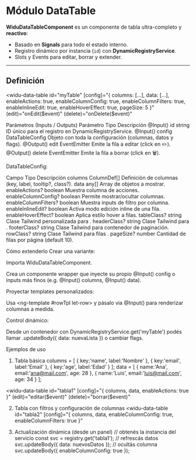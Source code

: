 # Módulo DataTable

**WiduDataTableComponent** es un componente de tabla ultra-completo y **reactivo**:
- Basado en **Signals** para todo el estado interno.
- Registro dinámico por instancia (`id`) con **DynamicRegistryService**.
- Slots y Events para editar, borrar y extender.

---

## Definición
<widu-data-table
  id="myTable"
  [config]="{
    columns: [...],
    data: [...],
    enableActions: true,
    enableColumnConfig: true,
    enableColumnFilters: true,
    enableInlineEdit: true,
    enableHoverEffect: true,
    pageSize: 5
  }"
  (edit)="onEdit($event)"
  (delete)="onDelete($event)"
></widu-data-table>
Parámetros (Inputs / Outputs)
Parámetro	Tipo	Descripción
@Input() id	string	ID único para el registro en DynamicRegistryService.
@Input() config	DataTableConfig	Objeto con toda la configuración (columnas, datos y flags).
@Output() edit	EventEmitter<any>	Emite la fila a editar (click en ✏️).
@Output() delete	EventEmitter<any>	Emite la fila a borrar (click en 🗑️).

DataTableConfig:

Campo	Tipo	Descripción
columns	ColumnDef[]	Definición de columnas (key, label, tooltip?, class?).
data	any[]	Array de objetos a mostrar.
enableActions?	boolean	Muestra columna de acciones.
enableColumnConfig?	boolean	Permite mostrar/ocultar columnas.
enableColumnFilters?	boolean	Muestra inputs de filtro por columna.
enableInlineEdit?	boolean	Activa modo edición inline de una fila.
enableHoverEffect?	boolean	Aplica estilo hover a filas.
tableClass?	string	Clase Tailwind personalizada para <table>.
headerClass?	string	Clase Tailwind para <thead>.
footerClass?	string	Clase Tailwind para contenedor de paginación.
rowClass?	string	Clase Tailwind para filas <tr>.
pageSize?	number	Cantidad de filas por página (default 10).

Cómo extenderlo
Crear una variante:

Importa WiduDataTableComponent.

Crea un componente wrapper que inyecte su propio @Input() config o inputs más finos (e.g. @Input() columns, @Input() data).

Proyectar templates personalizados:

Usa <ng-template #rowTpl let-row> y pásalo via @Input() para renderizar columnas a medida.

Control dinámico:

Desde un contenedor con DynamicRegistryService.get('myTable') podés llamar .updateBody({ data: nuevaLista }) o cambiar flags.

Ejemplos de uso

1. Tabla básica
columns = [
  { key:'name', label:'Nombre' },
  { key:'email', label:'Email' },
  { key:'age', label:'Edad' }
];
data = [
  { name:'Ana', email:'ana@mail.com', age: 28 },
  { name:'Luis', email:'luis@mail.com', age: 34 }
];


<widu-data-table
  id="tabla1"
  [config]="{ columns, data, enableActions: true }"
  (edit)="editar($event)"
  (delete)="borrar($event)"
></widu-data-table>

2. Tabla con filtros y configuración de columnas
<widu-data-table
  id="tabla2"
  [config]="{ columns, data, enableColumnConfig: true, enableColumnFilters: true }"
></widu-data-table>

3. Actualización dinámica (desde un panel)
// obtenés la instancia del servicio
const svc = registry.get('tabla1');
// refrescás datos
svc.updateBody({ data: nuevosDatos });
// ocultás columna
svc.updateBody({ enableColumnConfig: true });